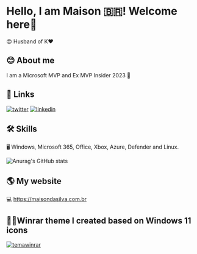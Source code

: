
# Hello, I am Maison 🇧🇷! Welcome here👋
😍 Husband of K❤️

## 😊 About me
I am a Microsoft MVP and Ex MVP Insider 2023 🚀

## 🔗 Links
[![twitter](https://img.shields.io/badge/twitter-1DA1F2?style=for-the-badge&logo=twitter&logoColor=white)](https://twitter.com/maisondasilva)
[![linkedin](https://img.shields.io/badge/linkedin-0A66C2?style=for-the-badge&logo=linkedin&logoColor=white)](https://www.linkedin.com/in/maisondasilva/)

## 🛠 Skills
🖥️ Windows, Microsoft 365, Office, Xbox, Azure, Defender and Linux.

![Anurag's GitHub stats](https://github-readme-stats.vercel.app/api?username=maisondasilva&show_icons=true&theme=transparent)

## 🌎 My website
💻 https://maisondasilva.com.br

## 👩‍💻Winrar theme I created based on Windows 11 icons
[![temawinrar](https://www.rarlab.com/images/theme_win11_maison.png)](https://www.rarlab.com/themes5.htm)
